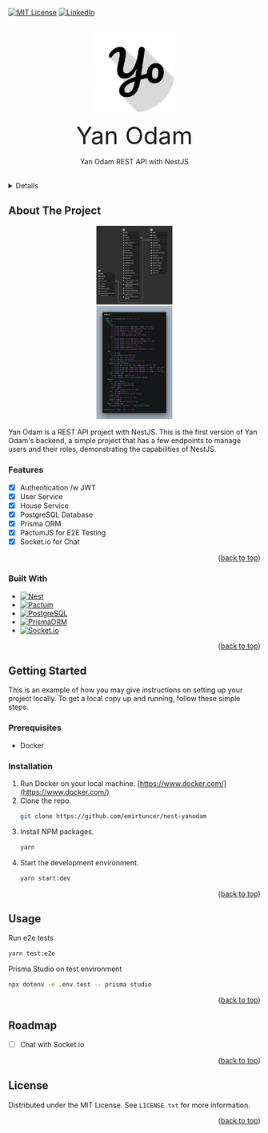 <a name="readme-top"></a>

[![MIT License][license-shield]][license-url]
[![LinkedIn][linkedin-shield]][linkedin-url]

<!-- PROJECT LOGO -->
<br />
<div align="center">
  <a href="https://github.com/emirtuncer/nest-yanodam">
    <img src=".readmeFiles/logo512.png" alt="Logo" width="160" height="160">
  </a>

<font align="center" size="32">Yan Odam</font>

  <p align="center">
    Yan Odam REST API with NestJS
    <br />
    <a href="https://github.com/emirtuncer/nest-yanodam">
    <br />
  </p>
</div>

<!-- TABLE OF CONTENTS -->
<details>
  <summary>Table of Contents</summary>
  <ol>
    <li>
      <a href="#about-the-project">About The Project</a>
      <a href="#features">Features</a>
      <ul>
        <li><a href="#built-with">Built With</a></li>
      </ul>
    </li>
    <li>
      <a href="#getting-started">Getting Started</a>
      <ul>
        <li><a href="#prerequisites">Prerequisites</a></li>
        <li><a href="#installation">Installation</a></li>
      </ul>
    </li>
    <li><a href="#usage">Usage</a></li>
    <li><a href="#roadmap">Roadmap</a></li>
    <li><a href="#license">License</a></li>
  </ol>
</details>

<!-- ABOUT THE PROJECT -->

## About The Project

<div style="width:30%; margin: auto;">

![entity relationship model][erm-screenshot]
![e2e tests][tests-screenshot]

</div>

Yan Odam is a REST API project with NestJS. This is the first version of Yan Odam's backend, a simple project that has a few endpoints to manage users and their roles, demonstrating the capabilities of NestJS.

### Features

- [x] Authentication /w JWT
- [x] User Service
- [x] House Service
- [x] PostgreSQL Database
- [x] Prisma ORM
- [x] PactumJS for E2E Testing
- [x] Socket.io for Chat

<p align="right">(<a href="#readme-top">back to top</a>)</p>

### Built With

- [![Nest][nest.js]][nest-url]
- [![Pactum][pactum]][pactum-url]
- [![PostgreSQL][postgresql]][postgresql-url]
- [![PrismaORM][prisma]][prisma-url]
- [![Socket.io][socket.io]][socket.io-url]

<p align="right">(<a href="#readme-top">back to top</a>)</p>

<!-- GETTING STARTED -->

## Getting Started

This is an example of how you may give instructions on setting up your project locally.
To get a local copy up and running, follow these simple steps.

### Prerequisites

- Docker

### Installation

1. Run Docker on your local machine. [https://www.docker.com/](https://www.docker.com/)
2. Clone the repo.
   ```sh
   git clone https://github.com/emirtuncer/nest-yanodam
   ```
3. Install NPM packages.
   ```sh
   yarn
   ```
4. Start the development environment.
   ```sh
   yarn start:dev
   ```

<p align="right">(<a href="#readme-top">back to top</a>)</p>

<!-- USAGE EXAMPLES -->

## Usage

Run e2e tests

```sh
yarn test:e2e
```

Prisma Studio on test environment

```sh
npx dotenv -e .env.test -- prisma studio
```

<p align="right">(<a href="#readme-top">back to top</a>)</p>

<!-- ROADMAP -->

## Roadmap

- [ ] Chat with Socket.io

<p align="right">(<a href="#readme-top">back to top</a>)</p>

<!-- LICENSE -->

## License

Distributed under the MIT License. See `LICENSE.txt` for more information.

<p align="right">(<a href="#readme-top">back to top</a>)</p>

<!-- MARKDOWN LINKS & IMAGES -->
<!-- https://www.markdownguide.org/basic-syntax/#reference-style-links -->

[license-shield]: https://img.shields.io/github/license/emirtuncer/nest-yanodam.svg?style=for-the-badge
[license-url]: https://github.com/emirtuncer/nest-yanodam/blob/master/LICENSE.txt
[linkedin-shield]: https://img.shields.io/badge/-LinkedIn-black.svg?style=for-the-badge&logo=linkedin&colorB=555
[linkedin-url]: https://linkedin.com/in/emir-tuncer
[erm-screenshot]: .readmeFiles/ERM.png
[tests-screenshot]: .readmeFiles/testScreenshot.png
[nest.js]: https://img.shields.io/badge/nest.js-000000?style=for-the-badge&logo=nestjs&logoColor=crimson
[nest-url]: https://nestjs.com
[pactum]: https://img.shields.io/badge/pactumjs-000000?style=for-the-badge&logo=pactumjs&logoColor=white
[pactum-url]: https://pactumjs.github.io/
[postgresql]: https://img.shields.io/badge/postgresql-000000?style=for-the-badge&logo=postgresql&logoColor=blue
[postgresql-url]: https://www.postgresql.org/
[prisma]: https://img.shields.io/badge/prisma-000000?style=for-the-badge&logo=prisma&logoColor=green
[prisma-url]: https://www.prisma.io/
[socket.io]: https://img.shields.io/badge/socket.io-000000?style=for-the-badge&logo=socket.io&logoColor=cyan
[socket.io-url]: https://socket.io/
